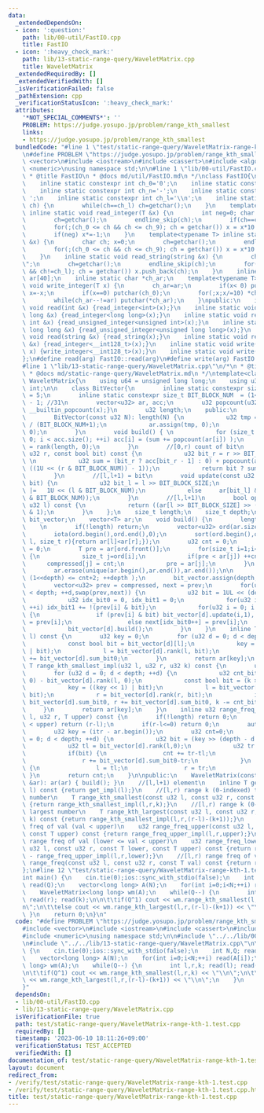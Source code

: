 ```yaml
---
data:
  _extendedDependsOn:
  - icon: ':question:'
    path: lib/00-util/FastIO.cpp
    title: FastIO
  - icon: ':heavy_check_mark:'
    path: lib/13-static-range-query/WaveletMatrix.cpp
    title: WaveletMatrix
  _extendedRequiredBy: []
  _extendedVerifiedWith: []
  _isVerificationFailed: false
  _pathExtension: cpp
  _verificationStatusIcon: ':heavy_check_mark:'
  attributes:
    '*NOT_SPECIAL_COMMENTS*': ''
    PROBLEM: https://judge.yosupo.jp/problem/range_kth_smallest
    links:
    - https://judge.yosupo.jp/problem/range_kth_smallest
  bundledCode: "#line 1 \"test/static-range-query/WaveletMatrix-range-kth-1.test.cpp\"\
    \n#define PROBLEM \"https://judge.yosupo.jp/problem/range_kth_smallest\"\n\n#include\
    \ <vector>\n#include <iostream>\n#include <cassert>\n#include <algorithm>\n#include\
    \ <numeric>\nusing namespace std;\n\n#line 1 \"lib/00-util/FastIO.cpp\"\n/*\n\
    \ * @title FastIO\n * @docs md/util/FastIO.md\n */\nclass FastIO{\nprivate:\n\
    \    inline static constexpr int ch_0='0';\n    inline static constexpr int ch_9='9';\n\
    \    inline static constexpr int ch_n='-';\n    inline static constexpr int ch_s='\
    \ ';\n    inline static constexpr int ch_l='\\n';\n    inline static void endline_skip(char&\
    \ ch) {\n        while(ch==ch_l) ch=getchar();\n    }\n    template<typename T>\
    \ inline static void read_integer(T &x) {\n        int neg=0; char ch; x=0;\n\
    \        ch=getchar();\n        endline_skip(ch);\n        if(ch==ch_n) neg=1,ch=getchar();\n\
    \        for(;(ch_0 <= ch && ch <= ch_9); ch = getchar()) x = x*10 + (ch-ch_0);\n\
    \        if(neg) x*=-1;\n    }\n    template<typename T> inline static void read_unsigned_integer(T\
    \ &x) {\n        char ch; x=0;\n        ch=getchar();\n        endline_skip(ch);\n\
    \        for(;(ch_0 <= ch && ch <= ch_9); ch = getchar()) x = x*10 + (ch-ch_0);\n\
    \    }\n    inline static void read_string(string &x) {\n        char ch; x=\"\
    \";\n        ch=getchar();\n        endline_skip(ch);\n        for(;(ch != ch_s\
    \ && ch!=ch_l); ch = getchar()) x.push_back(ch);\n    }\n    inline static char\
    \ ar[40];\n    inline static char *ch_ar;\n    template<typename T> inline static\
    \ void write_integer(T x) {\n        ch_ar=ar;\n        if(x< 0) putchar(ch_n),\
    \ x=-x;\n        if(x==0) putchar(ch_0);\n        for(;x;x/=10) *ch_ar++=(ch_0+x%10);\n\
    \        while(ch_ar--!=ar) putchar(*ch_ar);\n    }\npublic:\n    inline static\
    \ void read(int &x) {read_integer<int>(x);}\n    inline static void read(long\
    \ long &x) {read_integer<long long>(x);}\n    inline static void read(unsigned\
    \ int &x) {read_unsigned_integer<unsigned int>(x);}\n    inline static void read(unsigned\
    \ long long &x) {read_unsigned_integer<unsigned long long>(x);}\n    inline static\
    \ void read(string &x) {read_string(x);}\n    inline static void read(__int128_t\
    \ &x) {read_integer<__int128_t>(x);}\n    inline static void write(__int128_t\
    \ x) {write_integer<__int128_t>(x);}\n    inline static void write(char x) {putchar(x);}\n\
    };\n#define read(arg) FastIO::read(arg)\n#define write(arg) FastIO::write(arg)\n\
    #line 1 \"lib/13-static-range-query/WaveletMatrix.cpp\"\n/*\n * @title WaveletMatrix\n\
    \ * @docs md/static-range-query/WaveletMatrix.md\n */\ntemplate<class T> class\
    \ WaveletMatrix{\n    using u64 = unsigned long long;\n    using u32 = unsigned\
    \ int;\n\n    class BitVector{\n        inline static constexpr size_t BIT_BLOCK_SIZE\
    \ = 5;\n        inline static constexpr size_t BIT_BLOCK_NUM  = (1<<BIT_BLOCK_SIZE)\
    \ - 1; //31\n        vector<u32> ar, acc;\n        u32 popcount(u32 x) const {return\
    \ __builtin_popcount(x);}\n        u32 length;\n    public:\n        u32 sum_bit0;\n\
    \        BitVector(const u32 N): length(N) {\n            u32 tmp = (N + BIT_BLOCK_NUM)\
    \ / (BIT_BLOCK_NUM+1);\n            ar.assign(tmp, 0);\n            acc.assign(tmp,\
    \ 0);\n        }\n        void build() { \n            for (size_t i = 0,sum =\
    \ 0; i < acc.size(); ++i) acc[i] = (sum += popcount(ar[i]) );\n            sum_bit0\
    \ = rank(length, 0);\n        }\n        //[0,r) count of bit\n        u32 rank(const\
    \ u32 r, const bool bit) const {\n            u32 bit_r = r >> BIT_BLOCK_SIZE;\
    \ \n            u32 sum = (bit_r ? acc[bit_r - 1] : 0) + popcount(ar[bit_r] &\
    \ ((1U << (r & BIT_BLOCK_NUM)) - 1));\n            return bit ? sum : r - sum;\n\
    \        }\n        //[l,l+1) = bit\n        void update(const u32 l, const bool\
    \ bit) {\n            u32 bit_l = l >> BIT_BLOCK_SIZE;\n            if (bit) ar[bit_l]\
    \ |=   1U << (l & BIT_BLOCK_NUM);\n            else     ar[bit_l] &= ~(1U << (l\
    \ & BIT_BLOCK_NUM));\n        }\n        //[l,l+1)\n        bool operator[](const\
    \ u32 l) const {\n            return ((ar[l >> BIT_BLOCK_SIZE] >> (l & BIT_BLOCK_NUM))\
    \ & 1);\n        }\n    };\n    size_t length;\n    size_t depth;\n    vector<BitVector>\
    \ bit_vector;\n    vector<T> ar;\n    void build() {\n        length = ar.size();\
    \    \n        if(!length) return;\n        vector<u32> ord(ar.size()),compressed(ar.size());\n\
    \        iota(ord.begin(),ord.end(),0);\n        sort(ord.begin(),ord.end(),[&](size_t\
    \ l, size_t r){return ar[l]<ar[r];});\n        u32 cnt = 0;\n        compressed.front()\
    \ = 0;\n        T pre = ar[ord.front()];\n        for(size_t i=1;i<ord.size();++i)\
    \ {\n            size_t j=ord[i];\n            if(pre < ar[j]) ++cnt;\n      \
    \      compressed[j] = cnt;\n            pre = ar[j];\n        }\n        sort(ar.begin(),ar.end());\n\
    \        ar.erase(unique(ar.begin(),ar.end()),ar.end());\n\n        for(depth=0;\
    \ (1<<depth) <= cnt+2; ++depth );\n        bit_vector.assign(depth, BitVector(length));\n\
    \        vector<u32> prev = compressed, next = prev;\n        for(u32 d = 0; d\
    \ < depth; ++d,swap(prev,next)) {\n            u32 bit = 1UL << (depth - d - 1);\n\
    \            u32 idx_bit0 = 0, idx_bit1 = 0;\n            for(u32 i = 0; i < length;\
    \ ++i) idx_bit1 += !(prev[i] & bit);\n            for(u32 i = 0; i < length; ++i)\
    \ {\n                if (prev[i] & bit) bit_vector[d].update(i,1), next[idx_bit1++]\
    \ = prev[i];\n                else next[idx_bit0++] = prev[i];\n            }\n\
    \            bit_vector[d].build();\n        }\n    }\n    inline T get_impl(u32\
    \ l) const {\n        u32 key = 0;\n        for (u32 d = 0; d < depth; ++d) {\n\
    \            const bool bit = bit_vector[d][l];\n            key = ((key << 1)\
    \ | bit);\n            l = bit_vector[d].rank(l, bit);\n            if(bit) l\
    \ += bit_vector[d].sum_bit0;\n        }\n        return ar[key];\n    }\n    inline\
    \ T range_kth_smallest_impl(u32 l, u32 r, u32 k) const {\n        u32 key = 0;\n\
    \        for (u32 d = 0; d < depth; ++d) {\n            u32 cnt_bit_off = bit_vector[d].rank(r,\
    \ 0) - bit_vector[d].rank(l, 0);\n            const bool bit = (k >= cnt_bit_off);\n\
    \            key = ((key << 1) | bit);\n            l = bit_vector[d].rank(l,\
    \ bit);\n            r = bit_vector[d].rank(r, bit);\n            if (bit) l +=\
    \ bit_vector[d].sum_bit0, r += bit_vector[d].sum_bit0, k -= cnt_bit_off;\n   \
    \     }\n        return ar[key];\n    }\n    inline u32 range_freq_upper_impl(u32\
    \ l, u32 r, T upper) const {\n        if(!length) return 0;\n        if(ar.back()\
    \ < upper) return (r-l);\n        if(r-l<=0) return 0;\n        auto itr = lower_bound(ar.begin(),ar.end(),upper);\n\
    \        u32 key = (itr - ar.begin());\n        u32 cnt=0;\n        for (u32 d\
    \ = 0; d < depth; ++d) {\n            u32 bit = (key >> (depth - d - 1)) & 1U;\n\
    \            u32 tl = bit_vector[d].rank(l,0);\n            u32 tr = bit_vector[d].rank(r,0);\n\
    \            if(bit) {\n                cnt += tr-tl;\n                l += bit_vector[d].sum_bit0-tl;\n\
    \                r += bit_vector[d].sum_bit0-tr;\n            }\n            else\
    \ {\n                l = tl;\n                r = tr;\n            }\n       \
    \ }\n        return cnt;\n    }\n\npublic:\n    WaveletMatrix(const vector<T>\
    \ &ar): ar(ar) { build(); }\n    //[l,l+1) element\n    inline T get(const u32\
    \ l) const {return get_impl(l);}\n    //[l,r) range k (0-indexed) th smallest\
    \ number\n    T range_kth_smallest(const u32 l, const u32 r, const u32 k) const\
    \ {return range_kth_smallest_impl(l,r,k);}\n    //[l,r) range k (0-indexed) th\
    \ largest number\n    T range_kth_largest(const u32 l, const u32 r, const u32\
    \ k) const {return range_kth_smallest_impl(l,r,(r-l)-(k+1));}\n    //[l,r) range\
    \ freq of val (val < upper)\n    u32 range_freq_upper(const u32 l, const u32 r,\
    \ const T upper) const {return range_freq_upper_impl(l,r,upper);}\n    //[l,r)\
    \ range freq of val (lower <= val < upper)\n    u32 range_freq_lower_upper(const\
    \ u32 l, const u32 r, const T lower, const T upper) const {return range_freq_upper_impl(l,r,upper)\
    \ - range_freq_upper_impl(l,r,lower);}\n    //[l,r) range freq of val\n    u32\
    \ range_freq(const u32 l, const u32 r, const T val) const {return range_freq_lower_upper(l,r,val,val+1);}\n\
    };\n#line 12 \"test/static-range-query/WaveletMatrix-range-kth-1.test.cpp\"\n\n\
    int main() {\n    cin.tie(0);ios::sync_with_stdio(false);\n    int N,Q; read(N);\
    \ read(Q);\n    vector<long long> A(N);\n    for(int i=0;i<N;++i) read(A[i]);\n\
    \    WaveletMatrix<long long> wm(A);\n    while(Q--) {\n        int l,r,k; read(l);\
    \ read(r); read(k);\n\n\t\tif(Q^1) cout << wm.range_kth_smallest(l,r,k) << \"\\\
    n\";\n\t\telse cout << wm.range_kth_largest(l,r,(r-l)-(k+1)) << \"\\n\";\n   \
    \ }\n    return 0;\n}\n"
  code: "#define PROBLEM \"https://judge.yosupo.jp/problem/range_kth_smallest\"\n\n\
    #include <vector>\n#include <iostream>\n#include <cassert>\n#include <algorithm>\n\
    #include <numeric>\nusing namespace std;\n\n#include \"../../lib/00-util/FastIO.cpp\"\
    \n#include \"../../lib/13-static-range-query/WaveletMatrix.cpp\"\n\nint main()\
    \ {\n    cin.tie(0);ios::sync_with_stdio(false);\n    int N,Q; read(N); read(Q);\n\
    \    vector<long long> A(N);\n    for(int i=0;i<N;++i) read(A[i]);\n    WaveletMatrix<long\
    \ long> wm(A);\n    while(Q--) {\n        int l,r,k; read(l); read(r); read(k);\n\
    \n\t\tif(Q^1) cout << wm.range_kth_smallest(l,r,k) << \"\\n\";\n\t\telse cout\
    \ << wm.range_kth_largest(l,r,(r-l)-(k+1)) << \"\\n\";\n    }\n    return 0;\n\
    }"
  dependsOn:
  - lib/00-util/FastIO.cpp
  - lib/13-static-range-query/WaveletMatrix.cpp
  isVerificationFile: true
  path: test/static-range-query/WaveletMatrix-range-kth-1.test.cpp
  requiredBy: []
  timestamp: '2023-06-10 18:11:26+09:00'
  verificationStatus: TEST_ACCEPTED
  verifiedWith: []
documentation_of: test/static-range-query/WaveletMatrix-range-kth-1.test.cpp
layout: document
redirect_from:
- /verify/test/static-range-query/WaveletMatrix-range-kth-1.test.cpp
- /verify/test/static-range-query/WaveletMatrix-range-kth-1.test.cpp.html
title: test/static-range-query/WaveletMatrix-range-kth-1.test.cpp
---
```

